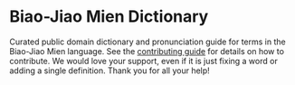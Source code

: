
# Biao-Jiao Mien Dictionary

Curated public domain dictionary and pronunciation guide for terms in the Biao-Jiao Mien language. See the [contributing guide](https://github.com/drumworkteam/term/blob/make/.github/contributing.md) for details on how to contribute. We would love your support, even if it is just fixing a word or adding a single definition. Thank you for all your help!
